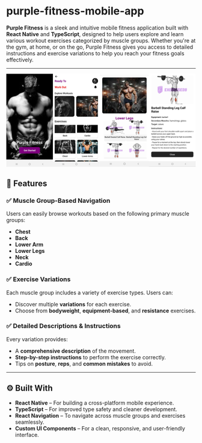 # purple-fitness-mobile-app

**Purple Fitness** is a sleek and intuitive mobile fitness application built with **React Native** and **TypeScript**, designed to help users explore and learn various workout exercises categorized by muscle groups. Whether you're at the gym, at home, or on the go, Purple Fitness gives you access to detailed instructions and exercise variations to help you reach your fitness goals effectively.

---
![image alt](https://github.com/fredie7/purple-fitness-mobile-app/blob/759713fd3c426ab63c02f04a0e1a7b44c9e86cc9/MergedImages.png)
## 📱 Features

### ✅ Muscle Group-Based Navigation
Users can easily browse workouts based on the following primary muscle groups:
- **Chest**
- **Back**
- **Lower Arm**
- **Lower Legs**
- **Neck**
- **Cardio**

### ✅ Exercise Variations
Each muscle group includes a variety of exercise types. Users can:
- Discover multiple **variations** for each exercise.
- Choose from **bodyweight**, **equipment-based**, and **resistance** exercises.

### ✅ Detailed Descriptions & Instructions
Every variation provides:
- A **comprehensive description** of the movement.
- **Step-by-step instructions** to perform the exercise correctly.
- Tips on **posture**, **reps**, and **common mistakes** to avoid.

---

## ⚙️ Built With

- **React Native** – For building a cross-platform mobile experience.
- **TypeScript** – For improved type safety and cleaner development.
- **React Navigation** – To navigate across muscle groups and exercises seamlessly.
- **Custom UI Components** – For a clean, responsive, and user-friendly interface.
